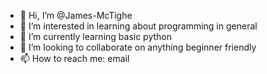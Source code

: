 - 👋 Hi, I’m @James-McTighe
- 👀 I’m interested in learning about programming in general
- 🌱 I’m currently learning basic python
- 💞️ I’m looking to collaborate on anything beginner friendly
- 📫 How to reach me: email

<!---
James-McTighe/James-McTighe is a ✨ special ✨ repository because its `README.md` (this file) appears on your GitHub profile.
You can click the Preview link to take a look at your changes.
--->
